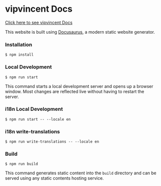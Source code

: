 # vipvincent Docs

[Click here to see vipvincent Docs](https://vipvincent.github.io/docs)

This website is built using [Docusaurus](https://docusaurus.io/), a modern static website generator.

### Installation

```
$ npm install
```

### Local Development

```
$ npm run start
```

This command starts a local development server and opens up a browser window. Most changes are reflected live without having to restart the server.

### i18n Local Development

```
$ npm run start -- --locale en
```

### i18n write-translations

```
$ npm run write-translations -- --locale en
```

### Build

```
$ npm run build
```

This command generates static content into the `build` directory and can be served using any static contents hosting service.